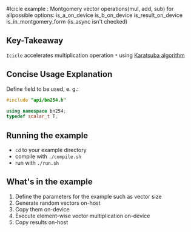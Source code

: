 #Icicle example : Montgomery vector operations(mul, add, sub) for allpossible options:
is_a_on_device
is_b_on_device
is_result_on_device
is_in_montgomery_form
(is_async isn't checked)


## Key-Takeaway

`Icicle` accelerates multiplication operation `*` using [Karatsuba algorithm](https://en.wikipedia.org/wiki/Karatsuba_algorithm)

## Concise Usage Explanation

Define field to be used, e. g.:

```c++
#include "api/bn254.h"
```

```c++
using namespace bn254;
typedef scalar_t T;
```

## Running the example

- `cd` to your example directory
- compile with `./compile.sh`
- run with `./run.sh`

## What's in the example

1. Define the parameters for the example such as vector size 
2. Generate random vectors on-host
3. Copy them on-device
4. Execute element-wise vector multiplication on-device
5. Copy results on-host

